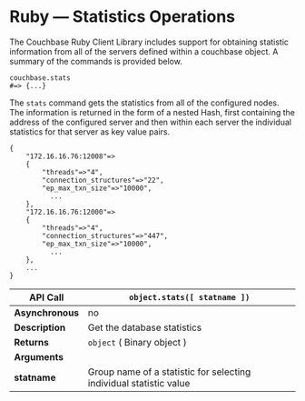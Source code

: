 # Ruby — Statistics Operations

The Couchbase Ruby Client Library includes support for obtaining statistic
information from all of the servers defined within a couchbase object. A summary
of the commands is provided below.


```
couchbase.stats
#=> {...}
```

The `stats` command gets the statistics from all of the configured nodes. The
information is returned in the form of a nested Hash, first containing the
address of the configured server and then within each server the individual
statistics for that server as key value pairs.


```
{
    "172.16.16.76:12008"=>
    {
        "threads"=>"4",
        "connection_structures"=>"22",
        "ep_max_txn_size"=>"10000",
          ...
    },
    "172.16.16.76:12000"=>
    {
        "threads"=>"4",
        "connection_structures"=>"447",
        "ep_max_txn_size"=>"10000",
          ...
    },
    ...
}
```

<a id="table-couchbase-sdk_ruby_stats"></a>

**API Call**     | `object.stats([ statname ])`                                      
-----------------|-------------------------------------------------------------------
**Asynchronous** | no                                                                
**Description**  | Get the database statistics                                       
**Returns**      | `object` ( Binary object )                                        
**Arguments**    |                                                                   
**statname**     | Group name of a statistic for selecting individual statistic value

<a id="couchbase-sdk-ruby-troubleshooting"></a>
